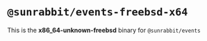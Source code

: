 # `@sunrabbit/events-freebsd-x64`

This is the **x86_64-unknown-freebsd** binary for `@sunrabbit/events`
